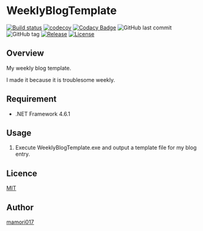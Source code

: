 # WeeklyBlogTemplate

[![Build status](https://ci.appveyor.com/api/projects/status/2adibjfnp4a55cuw?svg=true)](https://ci.appveyor.com/project/mamori017/weeklyblogtemplate)
[![codecov](https://codecov.io/gh/mamori017/WeeklyBlogTemplate/branch/master/graph/badge.svg)](https://codecov.io/gh/mamori017/WeeklyBlogTemplate)
[![Codacy Badge](https://api.codacy.com/project/badge/Grade/44aab32aa6bc4fe39c34a1e1d8487ae4)](https://www.codacy.com/app/mamori017/WeeklyBlogTemplate?utm_source=github.com&amp;utm_medium=referral&amp;utm_content=mamori017/WeeklyBlogTemplate&amp;utm_campaign=Badge_Grade)
![GitHub last commit](https://img.shields.io/github/last-commit/mamori017/WeeklyBlogTemplate.svg)
![GitHub tag](https://img.shields.io/github/tag/mamori017/WeeklyBlogTemplate.svg)
[![Release](https://img.shields.io/github/release/mamori017/WeeklyBlogTemplate.svg)](https://github.com/mamori017/WeeklyBlogTemplate/releases/latest)
[![License](https://img.shields.io/github/license/mamori017/WeeklyBlogTemplate.svg)](https://github.com/mamori017/WeeklyBlogTemplate/blob/master/LICENSE)

## Overview

My weekly blog template.

I made it because it is troublesome weekly.

## Requirement

- .NET Framework 4.6.1

## Usage

1. Execute WeeklyBlogTemplate.exe and output a template file for my blog entry.

## Licence

[MIT](https://github.com/mamori017/WeeklyBlogTemplate/blob/master/LICENSE)

## Author

[mamori017](https://github.com/mamori017)